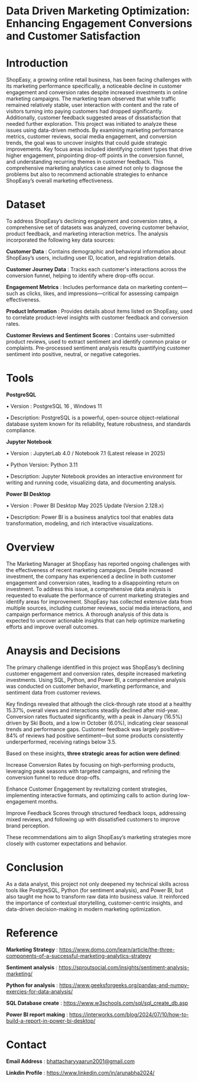 # Data Driven Marketing Optimization: Enhancing Engagement Conversions and Customer Satisfaction

# Introduction 

ShopEasy, a growing online retail business, has been facing challenges with its marketing performance specifically, a noticeable decline in customer engagement and conversion rates despite increased investments in online marketing campaigns. The marketing team observed that while traffic remained relatively stable, user interaction with content and the rate of visitors turning into paying customers had dropped significantly. Additionally, customer feedback suggested areas of dissatisfaction that needed further exploration. This project was initiated to analyze these issues using data-driven methods. By examining marketing performance metrics, customer reviews, social media engagement, and conversion trends, the goal was to uncover insights that could guide strategic improvements. Key focus areas included identifying content types that drive higher engagement, pinpointing drop-off points in the conversion funnel, and understanding recurring themes in customer feedback. This comprehensive marketing analytics case aimed not only to diagnose the problems but also to recommend actionable strategies to enhance ShopEasy’s overall marketing effectiveness.

# Dataset 

To address ShopEasy’s declining engagement and conversion rates, a comprehensive set of datasets was analyzed, covering customer behavior, product feedback, and marketing interaction metrics. The analysis incorporated the following key data sources:

**Customer Data** : Contains demographic and behavioral information about ShopEasy’s users, including user ID, location, and registration details.

**Customer Journey Data** : Tracks each customer's interactions across the conversion funnel, helping to identify where drop-offs occur.

**Engagement Metrics** : Includes performance data on marketing content—such as clicks, likes, and impressions—critical for assessing campaign effectiveness.

**Product Information** : Provides details about items listed on ShopEasy, used to correlate product-level insights with customer feedback and conversion rates.

**Customer Reviews and Sentiment Scores** : Contains user-submitted product reviews, used to extract sentiment and identify common praise or complaints. Pre-processed sentiment                                             analysis results quantifying customer sentiment into positive, neutral, or negative categories.

# Tools

**PostgreSQL**

•	Version : PostgreSQL 16 , Windows 11 

•	Description: PostgreSQL is a powerful, open-source object-relational database system known for its reliability, feature robustness, and standards compliance.

**Jupyter Notebook**

• Version : JupyterLab 4.0 / Notebook 7.1 (Latest release in 2025)

•	Python Version: Python 3.11

•	Description: Jupyter Notebook provides an interactive environment for writing and running code, visualizing data, and documenting analysis.

**Power BI Desktop**

•	Version : Power BI Desktop May 2025 Update (Version 2.128.x)

•	Description: Power BI is a business analytics tool that enables data transformation, modeling, and rich interactive visualizations.

# Overview

The Marketing Manager at ShopEasy has reported ongoing challenges with the effectiveness of recent marketing campaigns. Despite increased investment, the company has experienced a decline in both customer engagement and conversion rates, leading to a disappointing return on investment. To address this issue, a comprehensive data analysis is requested to evaluate the performance of current marketing strategies and identify areas for improvement. ShopEasy has collected extensive data from multiple sources, including customer reviews, social media interactions, and campaign performance metrics. A thorough analysis of this data is expected to uncover actionable insights that can help optimize marketing efforts and improve overall outcomes.

# Anaysis and Decisions

The primary challenge identified in this project was ShopEasy’s declining customer engagement and conversion rates, despite increased marketing investments. Using SQL, Python, and Power BI, a comprehensive analysis was conducted on customer behavior, marketing performance, and sentiment data from customer reviews.

Key findings revealed that although the click-through rate stood at a healthy 15.37%, overall views and interactions steadily declined after mid-year. Conversion rates fluctuated significantly, with a peak in January (16.5%) driven by Ski Boots, and a low in October (6.0%), indicating clear seasonal trends and performance gaps. Customer feedback was largely positive—84% of reviews had positive sentiment—but some products consistently underperformed, receiving ratings below 3.5.

Based on these insights, **three strategic areas for action were defined**:

Increase Conversion Rates by focusing on high-performing products, leveraging peak seasons with targeted campaigns, and refining the conversion funnel to reduce drop-offs.

Enhance Customer Engagement by revitalizing content strategies, implementing interactive formats, and optimizing calls to action during low-engagement months.

Improve Feedback Scores through structured feedback loops, addressing mixed reviews, and following up with dissatisfied customers to improve brand perception.

These recommendations aim to align ShopEasy’s marketing strategies more closely with customer expectations and behavior.

# Conclusion 

As a data analyst, this project not only deepened my technical skills across tools like PostgreSQL, Python (for sentiment analysis), and Power BI, but also taught me how to transform raw data into business value. It reinforced the importance of contextual storytelling, customer-centric insights, and data-driven decision-making in modern marketing optimization.

# Reference 

**Marketing Strategy** : https://www.domo.com/learn/article/the-three-components-of-a-successful-marketing-analytics-strategy

**Sentiment analysis** : https://sproutsocial.com/insights/sentiment-analysis-marketing/

**Python for analysis** : https://www.geeksforgeeks.org/pandas-and-numpy-exercies-for-data-analysis/

**SQL Database create** : https://www.w3schools.com/sql/sql_create_db.asp

**Power BI report making** : https://interworks.com/blog/2024/07/10/how-to-build-a-report-in-power-bi-desktop/

# Contact

**Email Address** : bhattacharyyaarun2001@gmail.com

**Linkdin Profile** : https://www.linkedin.com/in/arunabha2024/


